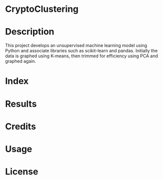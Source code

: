 # CryptoClustering

# Description
This project develops an unsupervised machine learning model using Python and associate libraries such as scikit-learn and pandas. Initially the data is graphed using K-means, then trimmed for efficiency using PCA and graphed again. 

# Index

# Results

# Credits

# Usage

# License
